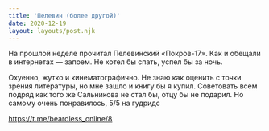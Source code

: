 ```yaml
---
title: 'Пелевин (более другой)'
date: 2020-12-19
layout: layouts/post.njk
---
```


На прошлой неделе прочитал Пелевинский «Покров-17». Как и обещали в интернетах — запоем. Не хотел бы спать, успел бы за ночь. 

Охуенно, жутко и кинематографично. Не знаю как оценить с точки зрения литературы, но мне зашло и книгу бы я купил. Советовать всем подряд как того же Сальникова не стал бы, отцу бы не подарил. Но самому очень понравилось, 5/5 на гудридс

https://t.me/beardless_online/8